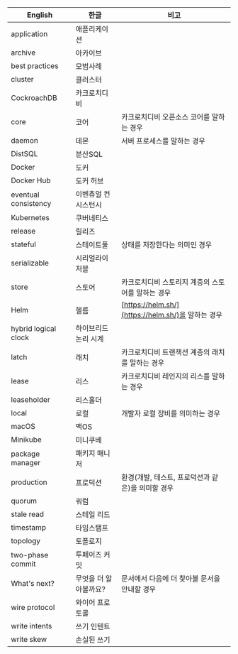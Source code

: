 | English | 한글 | 비고 |
| ------- | --- | --- |
| application | 애플리케이션 | |
| archive | 아카이브 | |
| best practices | 모범사례 | |
| cluster | 클러스터 | |
| CockroachDB | 카크로치디비 | |
| core | 코어 | 카크로치디비 오픈소스 코어를 말하는 경우 |
| daemon | 데몬 | 서버 프로세스를 말하는 경우 |
| DistSQL | 분산SQL | |
| Docker | 도커 | |
| Docker Hub | 도커 허브 | |
| eventual consistency | 이벤츄얼 컨시스턴시 | |
| Kubernetes | 쿠버네티스 | |
| release | 릴리즈 | |
| stateful | 스테이트풀 | 상태를 저장한다는 의미인 경우 |
| serializable | 시리얼라이저블 | |
| store | 스토어 | 카크로치디비 스토리지 계층의 스토어를 말하는 경우 |
| Helm | 헬름 | [https://helm.sh/](https://helm.sh/)을 말하는 경우 |
| hybrid logical clock | 하이브리드 논리 시계 | |
| latch | 래치 | 카크로치디비 트랜잭션 계층의 래치를 말하는 경우 |
| lease | 리스 | 카크로치디비 레인지의 리스를 말하는 경우 |
| leaseholder | 리스홀더 | |
| local | 로컬 | 개발자 로컬 장비를 의미하는 경우 |
| macOS | 맥OS | |
| Minikube | 미니쿠베 | |
| package manager | 패키지 매니저 | |
| production | 프로덕션 | 환경(개발, 테스트, 프로덕션과 같은)을 의미할 경우 |
| quorum | 쿼럼 | |
| stale read | 스테일 리드 | |
| timestamp | 타임스탬프 | |
| topology | 토폴로지 | |
| two-phase commit | 투페이즈 커밋 | |
| What's next? | 무엇을 더 알아볼까요? | 문서에서 다음에 더 찾아볼 문서을 안내할 경우 |
| wire protocol | 와이어 프로토콜 | |
| write intents | 쓰기 인텐트 | |
| write skew | 손실된 쓰기 | |
